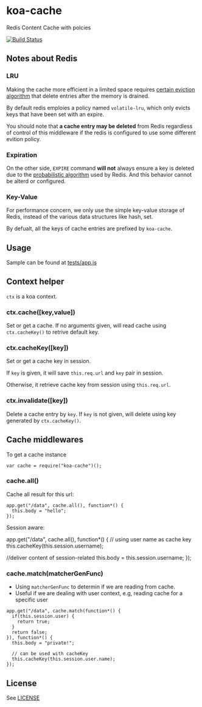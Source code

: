 # koa-cache

Redis Content Cache with polcies

[![Build Status](https://travis-ci.org/RobinQu/koa-cache.svg)](https://travis-ci.org/RobinQu/koa-cache)

## Notes about Redis

### LRU

Making the cache more efficient in a limited space requires [certain eviction algorithm]( http://redis.io/topics/lru-cache) that delete entries after the memory is drained.

By default redis emploies a policy named `volatile-lru`, which only evicts keys that have been set with an expire.

You should note that **a cache entry may be deleted** from Redis regardless of control of this middleware if the redis is configured to use some different evition policy.

### Expiration

On the other side, `EXPIRE` command **will not** always ensure a key is deleted due to the [probabilistic algorithm](http://redis.io/commands/expire) used by Redis. And this behavior cannot be alterd or configured.


### Key-Value

For performance concern, we only use the simple key-value storage of Redis, instead of the various data structures like hash, set.

By defualt, all the keys of cache entries are prefixed by `koa-cache`.


## Usage

Sample can be found at [tests/app.js](tests/app.js)



## Context helper

`ctx` is a koa context.

### ctx.cache([key,value])

Set or get a cache. If no arguments given, will read cache using `ctx.cacheKey()` to retrive default key.

### ctx.cacheKey([key])

Set or get a cache key in session.

If `key` is given, it will save `this.req.url` and `key` pair in session.


Otherwise, it retrieve cache key from session using `this.req.url`.


### ctx.invalidate([key])

Delete a cache entry by `key`. If `key` is not given, will delete using key generated by `ctx.cacheKey()`.


## Cache middlewares

To get a cache instance

```
var cache = require("koa-cache")();
```

### cache.all()

Cache all result for this url:

```
app.get("/data", cache.all(), function*() {
  this.body = "hello";
});
```

Session aware:

app.get("/data", cache.all(), function*() {
  // using user name as cache key
  this.cacheKey(this.session.username);
  
  //deliver content of session-related
  this.body = this.session.username;
});


### cache.match(matcherGenFunc)

* Using `matcherGenFunc` to determin if we are reading from cache.
* Useful if we are dealing with user context, e.g, reading cache for a specific user


```
app.get("/data", cache.match(function*() {
  if(this.session.user) {
    return true;
  }
  return false;
}), function*() {
  this.body = "private!";
  
  // can be used with cacheKey
  this.cacheKey(this.session.user.name);
});
```

## License

See [LICENSE](./LICENSE)